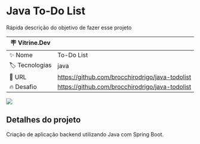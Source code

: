 # Java To-Do List

Rápida descrição do objetivo de fazer esse projeto

| :placard: Vitrine.Dev |     |
| -------------  | --- |
| :sparkles: Nome        | To-Do List
| :label: Tecnologias | java
| :rocket: URL         | https://github.com/brocchirodrigo/java-todolist
| :fire: Desafio     | https://github.com/brocchirodrigo/java-todolist

<!-- Inserir imagem com a #vitrinedev ao final do link -->
![](https://github.com/brocchirodrigo.png#vitrinedev)

## Detalhes do projeto

Criação de aplicação backend utilizando Java com Spring Boot.

